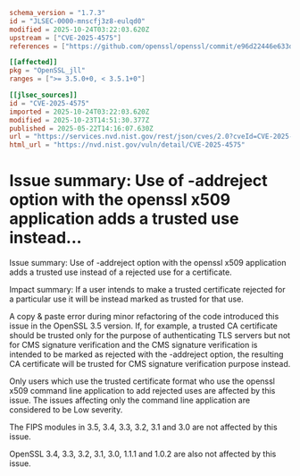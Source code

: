 ```toml
schema_version = "1.7.3"
id = "JLSEC-0000-mnscfj3z8-eulqd0"
modified = 2025-10-24T03:22:03.620Z
upstream = ["CVE-2025-4575"]
references = ["https://github.com/openssl/openssl/commit/e96d22446e633d117e6c9904cb15b4693e956eaa", "https://openssl-library.org/news/secadv/20250522.txt", "http://www.openwall.com/lists/oss-security/2025/05/22/1"]

[[affected]]
pkg = "OpenSSL_jll"
ranges = [">= 3.5.0+0, < 3.5.1+0"]

[[jlsec_sources]]
id = "CVE-2025-4575"
imported = 2025-10-24T03:22:03.620Z
modified = 2025-10-23T14:51:30.377Z
published = 2025-05-22T14:16:07.630Z
url = "https://services.nvd.nist.gov/rest/json/cves/2.0?cveId=CVE-2025-4575"
html_url = "https://nvd.nist.gov/vuln/detail/CVE-2025-4575"
```

# Issue summary: Use of -addreject option with the openssl x509 application adds a trusted use instead...

Issue summary: Use of -addreject option with the openssl x509 application adds
a trusted use instead of a rejected use for a certificate.

Impact summary: If a user intends to make a trusted certificate rejected for
a particular use it will be instead marked as trusted for that use.

A copy & paste error during minor refactoring of the code introduced this
issue in the OpenSSL 3.5 version. If, for example, a trusted CA certificate
should be trusted only for the purpose of authenticating TLS servers but not
for CMS signature verification and the CMS signature verification is intended
to be marked as rejected with the -addreject option, the resulting CA
certificate will be trusted for CMS signature verification purpose instead.

Only users which use the trusted certificate format who use the openssl x509
command line application to add rejected uses are affected by this issue.
The issues affecting only the command line application are considered to
be Low severity.

The FIPS modules in 3.5, 3.4, 3.3, 3.2, 3.1 and 3.0 are not affected by this
issue.

OpenSSL 3.4, 3.3, 3.2, 3.1, 3.0, 1.1.1 and 1.0.2 are also not affected by this
issue.

